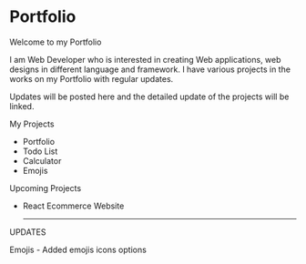# Portfolio

Welcome to my Portfolio

I am Web Developer who is interested in creating Web applications, web designs in different language and framework. 
I have various projects in the works on my Portfolio with regular updates.

Updates will be posted here and the detailed update of the projects will be linked.

My Projects

- Portfolio
- Todo List
- Calculator
- Emojis


Upcoming Projects

- React Ecommerce Website
  
  
  --------------------------
  
UPDATES

Emojis - Added emojis icons options

